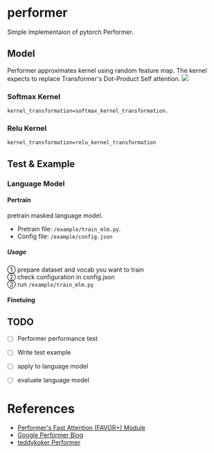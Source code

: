 # performer
Simple implementaion of pytorch Performer.
## Model
 Performer approximates kernel using random feature map. 
The kernel expects to replace Transformer's Dot-Product Self attention.
![](https://1.bp.blogspot.com/-pQ8s4X2qXjI/X5Ib6nLtxWI/AAAAAAAAGtI/C7dmMqV3Gu0NGYtmi5Gqjkr_Pqun5T2MwCLcBGAsYHQ/s1428/image10.jpg) 
### Softmax Kernel
`kernel_transformation=softmax_kernel_transformation.`
### Relu Kernel
`kernel_transformation=relu_kernel_transformation`
## Test &  Example
### Language Model
#### Pertrain
pretrain masked language model. 
- Pretrain file: `/example/train_mlm.py`.
- Config file: `/example/config.json`

##### Usage
① prepare dataset and vocab you want to train  
② check configuration in config.json  
③ run `/example/train_mlm.py`  

#### Finetuing


## TODO
- [ ] Performer performance test
- [ ] Write test example
- [ ] apply to language model
- [ ] evaluate language model
 

 
# References
- [Performer's Fast Attention (FAVOR+) Module](https://github.com/google-research/google-research/tree/master/performer/fast_attention)
- [Google Performer Blog](https://ai.googleblog.com/2020/10/rethinking-attention-with-performers.html)
- [teddykoker Performer](https://github.com/teddykoker/performer/blob/main/performer.py)

